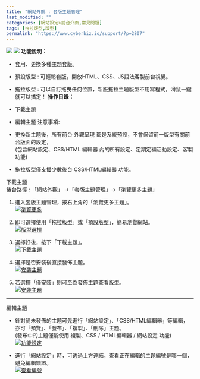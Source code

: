 ```yaml
---
title: "網站外觀 : 套版主題管理"
last_modified: ""
categories: [網站設定>前台介面,常見問題]
tags: [拖拉版型,版型]
permalink: "https://www.cyberbiz.io/support/?p=2807"
---
```


![](https://www.cyberbiz.io/support/wp-content/uploads/適用站別.png)
[![](https://www.cyberbiz.io/support/wp-content/uploads/台灣站.png)](https://www.cyberbiz.io/support/?page_id=2490)
**功能說明：**  

* 套用、更換多種主題套版。
* 預設版型 : 可輕鬆套版，開放HTML、CSS、JS語法客製前台視覺。
* 拖拉版型 : 可以自訂拖曳任何位置，新版拖拉主題版型不用寫程式，滑鼠一鍵就可以搞定！
**操作目錄：**

* 下載主題
* 編輯主題
注意事項:  

* 更換新主題後，所有前台 外觀呈現 都是系統預設，不會保留前一版型有關前台版面的設定，  
(包含網站設定、CSS/HTML 編輯器 內的所有設定、定期定額活動設定、客製功能)

* 拖拉版型僅支援少數後台 CSS/HTML編輯器 功能。

下載主題  
後台路徑 : 「網站外觀」 →「套版主題管理」→「瀏覽更多主題」  


1. 進入套版主題管理，按右上角的「瀏覽更多主題」。  
[![瀏覽更多](https://www.cyberbiz.io/support/wp-content/uploads/前台介面：如何套用更換主題套版01.png)](https://www.cyberbiz.io/support/wp-content/uploads/前台介面：如何套用更換主題套版01.png)



2. 即可選擇使用「拖拉版型」或「預設版型」，簡易瀏覽網站。  
[![版型選擇](https://www.cyberbiz.io/support/wp-content/uploads/前台介面：如何套用更換主題套版02.png)](https://www.cyberbiz.io/support/wp-content/uploads/前台介面：如何套用更換主題套版02.png)



3. 選擇好後，按下「下載主題」。  
[![下載主題](https://www.cyberbiz.io/support/wp-content/uploads/前台介面：如何套用更換主題套版03.png)](https://www.cyberbiz.io/support/wp-content/uploads/前台介面：如何套用更換主題套版03.png)



4. 選擇是否安裝後直接發佈主題。  
[![安裝主題](https://www.cyberbiz.io/support/wp-content/uploads/前台介面：如何套用更換主題套版04.png)](https://www.cyberbiz.io/support/wp-content/uploads/前台介面：如何套用更換主題套版04.png)



5. 若選擇「僅安裝」則可至為發佈主題查看版型。  
[![安裝主題](https://www.cyberbiz.io/support/wp-content/uploads/前台介面：如何套用更換主題套版05.png)](https://www.cyberbiz.io/support/wp-content/uploads/前台介面：如何套用更換主題套版05.png)



* * *

編輯主題

* 針對尚未發佈的主題可先進行「網站設定」、「CSS/HTML編輯器」等編輯， 亦可「預覽」、「發布」、「複製」、「刪除」主題。  
(發布中的主題僅能使用 複製、CSS / HTML編輯器 / 網站設定 功能)  
[![功能設定](https://www.cyberbiz.io/support/wp-content/uploads/前台介面：如何套用更換主題套版06.png)](https://www.cyberbiz.io/support/wp-content/uploads/前台介面：如何套用更換主題套版06.png)



* 進行「網站設定」時，可透過上方連結，查看正在編輯的主題編號是哪一個，避免編輯錯誤。  
[![查看編號](https://www.cyberbiz.io/support/wp-content/uploads/前台介面：如何套用更換主題套版07.png)](https://www.cyberbiz.io/support/wp-content/uploads/前台介面：如何套用更換主題套版07.png)



